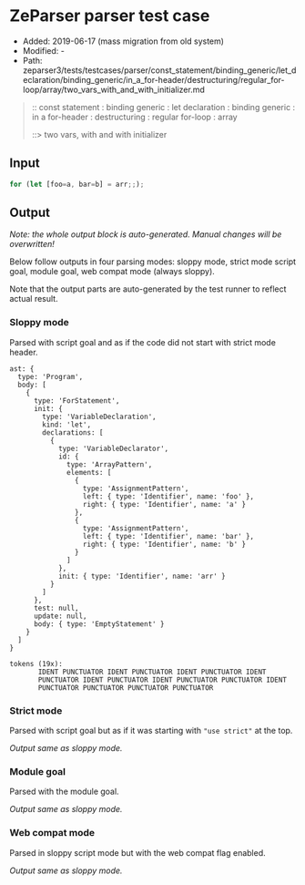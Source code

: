 # ZeParser parser test case

- Added: 2019-06-17 (mass migration from old system)
- Modified: -
- Path: zeparser3/tests/testcases/parser/const_statement/binding_generic/let_declaration/binding_generic/in_a_for-header/destructuring/regular_for-loop/array/two_vars_with_and_with_initializer.md

> :: const statement : binding generic : let declaration : binding generic : in a for-header : destructuring : regular for-loop : array
>
> ::> two vars, with and with initializer

## Input

`````js
for (let [foo=a, bar=b] = arr;;);
`````

## Output

_Note: the whole output block is auto-generated. Manual changes will be overwritten!_

Below follow outputs in four parsing modes: sloppy mode, strict mode script goal, module goal, web compat mode (always sloppy).

Note that the output parts are auto-generated by the test runner to reflect actual result.

### Sloppy mode

Parsed with script goal and as if the code did not start with strict mode header.

`````
ast: {
  type: 'Program',
  body: [
    {
      type: 'ForStatement',
      init: {
        type: 'VariableDeclaration',
        kind: 'let',
        declarations: [
          {
            type: 'VariableDeclarator',
            id: {
              type: 'ArrayPattern',
              elements: [
                {
                  type: 'AssignmentPattern',
                  left: { type: 'Identifier', name: 'foo' },
                  right: { type: 'Identifier', name: 'a' }
                },
                {
                  type: 'AssignmentPattern',
                  left: { type: 'Identifier', name: 'bar' },
                  right: { type: 'Identifier', name: 'b' }
                }
              ]
            },
            init: { type: 'Identifier', name: 'arr' }
          }
        ]
      },
      test: null,
      update: null,
      body: { type: 'EmptyStatement' }
    }
  ]
}

tokens (19x):
       IDENT PUNCTUATOR IDENT PUNCTUATOR IDENT PUNCTUATOR IDENT
       PUNCTUATOR IDENT PUNCTUATOR IDENT PUNCTUATOR PUNCTUATOR IDENT
       PUNCTUATOR PUNCTUATOR PUNCTUATOR PUNCTUATOR
`````

### Strict mode

Parsed with script goal but as if it was starting with `"use strict"` at the top.

_Output same as sloppy mode._

### Module goal

Parsed with the module goal.

_Output same as sloppy mode._

### Web compat mode

Parsed in sloppy script mode but with the web compat flag enabled.

_Output same as sloppy mode._
